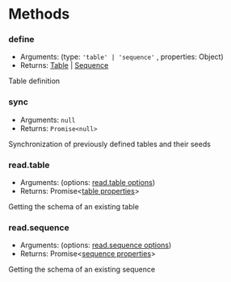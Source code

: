 # Methods 

### define

* Arguments: (type: `'table' | 'sequence'` , properties: Object)
* Returns: [Table](table.md) | [Sequence](sequence.md) 

Table definition

### sync

* Arguments: `null`
* Returns: `Promise<null>`

Synchronization of previously defined tables and their seeds

### read.table

* Arguments: (options: [read.table options](read-table.md))
* Returns: Promise<[table properties](table.md#properties)> 

Getting the schema of an existing table

### read.sequence

* Arguments: (options: [read.sequence options](read-sequence.md))
* Returns: Promise<[sequence properties](sequence.md#properties)> 

Getting the schema of an existing sequence
